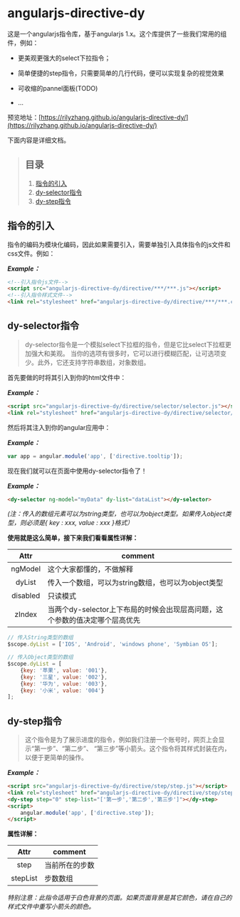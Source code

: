 # angularjs-directive-dy

这是一个angularjs指令库，基于angularjs 1.x。这个库提供了一些我们常用的组件，例如：

* 更美观更强大的select下拉指令；

* 简单便捷的step指令，只需要简单的几行代码，便可以实现复杂的视觉效果

* 可收缩的pannel面板(TODO)

* ...

预览地址：[https://rilyzhang.github.io/angularjs-directive-dy/](https://rilyzhang.github.io/angularjs-directive-dy/)

下面内容是详细文档。

> ## 目录
> 1. [指令的引入](#import)
> 2. [dy-selector指令](#selector)
> 2. [dy-step指令](#step)
> 

## <a name="import">指令的引入</a>

指令的编码为模块化编码，因此如果需要引入，需要单独引入具体指令的js文件和css文件。例如：

***Example：***
```html
<!--引入指令js文件-->
<script src="angularjs-directive-dy/directive/***/***.js"></script>
<!--引入指令样式文件-->
<link rel="stylesheet" href="angularjs-directive-dy/directive/***/***.css">
```

## <a name="selector">dy-selector指令</a>

>dy-selector指令是一个模拟select下拉框的指令，但是它比select下拉框更加强大和美观。
当你的选项有很多时，它可以进行模糊匹配，让可选项变少。此外，它还支持字符串数组，对象数组。

首先要做的时将其引入到你的html文件中：

***Example：***
```html
<script src="angularjs-directive-dy/directive/selector/selector.js"></script>
<link rel="stylesheet" href="angularjs-directive-dy/directive/selector/selector.css">
```

然后将其注入到你的angular应用中：

***Example：***

```javascript
var app = angular.module('app', ['directive.tooltip']);
```

现在我们就可以在页面中使用dy-selector指令了！

***Example：***
```html
<dy-selector ng-model="myData" dy-list="dataList"></dy-selector>
```

*(注：传入的数组元素可以为string类型，也可以为object类型。如果传入object类型，则必须是{ key : xxx, value : xxx }格式）*

**使用就是这么简单，接下来我们看看属性详解：**

|Attr        | comment
|:----------:|---------
|ngModel     | 这个大家都懂的，不做解释
|dyList      | 传入一个数组，可以为string数组，也可以为object类型
|disabled    | 只读模式
|zIndex      | 当两个dy-selector上下布局的时候会出现层高问题，这个参数的值决定哪个层高优先

```javascript
// 传入String类型的数组
$scope.dyList = ['IOS', 'Android', 'windows phone', 'Symbian OS'];
```

```javascript
// 传入Object类型的数组
$scope.dyList = [
    {key: '苹果', value: '001'},
    {key: '三星', value: '002'},
    {key: '华为', value: '003'},
    {key: '小米', value: '004'}
];
```

## <a name="step">dy-step指令</a>

>这个指令是为了展示进度的指令，例如我们注册一个账号时，网页上会显示“第一步”、“第二步”、
“第三步”等小箭头。这个指令将其样式封装在内，以便于更简单的操作。

***Example：***

```html
<script src="angularjs-directive-dy/directive/step/step.js"></script>
<link rel="stylesheet" href="angularjs-directive-dy/directive/step/step.css">
<dy-step step="0" step-list="['第一步','第二步','第三步']"></dy-step>
<script>
    angular.module('app', ['directive.step']);
</script>
```

**属性详解：**

|Attr        | comment
|:----------:|---------
|step        | 当前所在的步数
|stepList    | 步数数组

*特别注意：此指令适用于白色背景的页面。如果页面背景是其它颜色，请在自己的样式文件中重写小箭头的颜色。*
